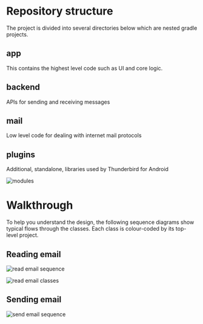 # Repository structure

The project is divided into several directories below which are nested gradle projects.

## app

This contains the highest level code such as UI and core logic.

## backend

APIs for sending and receiving messages

## mail

Low level code for dealing with internet mail protocols

## plugins

Additional, standalone, libraries used by Thunderbird for Android

![modules](Modules.png)

# Walkthrough

To help you understand the design, the following sequence diagrams show typical flows through the
classes. Each class is colour-coded by its top-level project.

## Reading email

![read email sequence](ReadEmail.png)

![read email classes](ReadEmailClasses.png)

## Sending email

![send email sequence](SendEmail.png)
